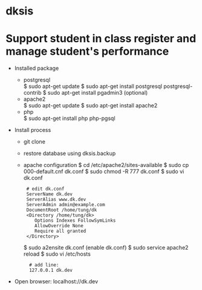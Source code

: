 # dksis
# Support student in class register and manage student's performance 

- Installed package
    + postgresql  
	      $ sudo apt-get update
        $ sudo apt-get install postgresql postgresql-contrib
        $ sudo apt-get install pgadmin3 (optional)
    + apache2		
			  $ sudo apt-get update
    		$ sudo apt-get install apache2
    + php       	
			  $ sudo apt-get install php php-pgsql

- Install process
    + git clone
    + restore database using dksis.backup
    + apache configuration
        $ cd /etc/apache2/sites-available
        $ sudo cp 000-default.cnf dk.conf
        $ sudo chmod -R 777 dk.conf
        $ sudo vi dk.conf
        
           # edit dk.conf
           ServerName dk.dev
           ServerAlias www.dk.dev 
           ServerAdmin admin@example.com
           DocumentRoot /home/tung/dk
           <Directory /home/tung/dk>
              Options Indexes FollowSymLinks
              AllowOverride None
              Require all granted
           </Directory>
          
         $ sudo a2ensite dk.conf (enable dk.conf)
         $ sudo service apache2 reload
         $ sudo vi /etc/hosts
         
            # add line:  
            127.0.0.1 dk.dev
            
- Open browser: localhost://dk.dev
